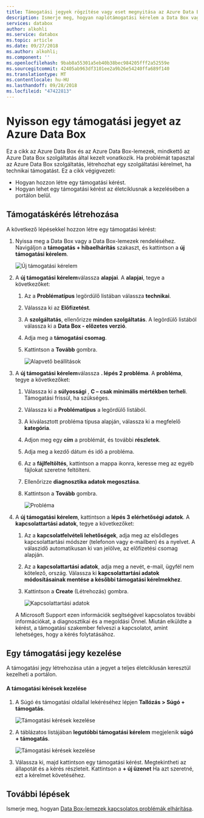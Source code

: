 ```yaml
---
title: Támogatási jegyek rögzítése vagy eset megnyitása az Azure Data Box |} A Microsoft Docs
description: Ismerje meg, hogyan naplótámogatási kérelem a Data Box vagy a Data Box-lemezek rendelések kapcsolatban.
services: databox
author: alkohli
ms.service: databox
ms.topic: article
ms.date: 09/27/2018
ms.author: alkohli;
ms.component: ''
ms.openlocfilehash: 9bab8a55301a5eb40b38bec984205fff2a52559e
ms.sourcegitcommit: 42405ab963df3101ee2a9b26e54240ffa689f140
ms.translationtype: MT
ms.contentlocale: hu-HU
ms.lasthandoff: 09/28/2018
ms.locfileid: "47422813"
---
```

# <a name="open-a-support-ticket-for-azure-data-box"></a>Nyisson egy támogatási jegyet az Azure Data Box 

Ez a cikk az Azure Data Box és az Azure Data Box-lemezek, mindkettő az Azure Data Box szolgáltatás által kezelt vonatkozik. Ha problémát tapasztal az Azure Data Box szolgáltatás, létrehozhat egy szolgáltatási kérelmet, ha technikai támogatást. Ez a cikk végigvezeti:

* Hogyan hozzon létre egy támogatási kérést.
* Hogyan lehet egy támogatási kérést az életciklusnak a kezelésében a portálon belül.

## <a name="create-a-support-request"></a>Támogatáskérés létrehozása

A következő lépésekkel hozzon létre egy támogatási kérést:

1. Nyissa meg a Data Box vagy a Data Box-lemezek rendeléséhez. Navigáljon a **támogatás + hibaelhárítás** szakaszt, és kattintson a **új támogatási kérelem**.
     
    ![Új támogatási kérelem](./media/data-box-disk-contact-microsoft-support/data-box-disk-support-request.png)
   
2. A **új támogatási kérelem**válassza **alapjai**. A **alapjai**, tegye a következőket:
    
    1. Az a **Problématípus** legördülő listában válassza **technikai**.
    2. Válassza ki az **Előfizetést**.
    3. A **szolgáltatás**, ellenőrizze **minden szolgáltatás**. A legördülő listából válassza ki a **Data Box - előzetes verzió**. 
    4. Adja meg a **támogatási csomag**.
    5. Kattintson a **Tovább** gombra.

        ![Alapvető beállítások](./media/data-box-disk-contact-microsoft-support/data-box-disk-support1.png)

3. A **új támogatási kérelem**válassza **. lépés 2 probléma**. A **probléma**, tegye a következőket:
    
    1. Válassza ki a **súlyossági** , **C – csak minimális mértékben terheli**. Támogatási frissül, ha szükséges.
    2. Válassza ki a **Problématípus** a legördülő listából.
    3. A kiválasztott probléma típusa alapján, válassza ki a megfelelő **kategória**.
    4. Adjon meg egy **cím** a problémát, és további **részletek**.
    5. Adja meg a kezdő dátum és idő a probléma.
    6. Az a **fájlfeltöltés**, kattintson a mappa ikonra, keresse meg az egyéb fájlokat szeretne feltölteni.
    7. Ellenőrizze **diagnosztika adatok megosztása**.
    8. Kattintson a **Tovább** gombra.

       ![Probléma](./media/data-box-disk-contact-microsoft-support/data-box-disk-support2.png)

4. A **új támogatási kérelem**, kattintson a **lépés 3 elérhetőségi adatok**. A **kapcsolattartási adatok**, tegye a következőket:

    1. Az a **kapcsolatfelvételi lehetőségek**, adja meg az elsődleges kapcsolattartási módszer (telefonon vagy e-mailben) és a nyelvet. A válaszidő automatikusan ki van jelölve, az előfizetési csomag alapján.
    2. Az a **kapcsolattartási adatok**, adja meg a nevét, e-mail, ügyfél nem kötelező, ország. Válassza ki **kapcsolattartási adatok módosításainak mentése a későbbi támogatási kérelmekhez**.
    3. Kattintson a **Create** (Létrehozás) gombra.
   
        ![Kapcsolattartási adatok](./media/data-box-disk-contact-microsoft-support/data-box-disk-support3.png)   

    A Microsoft Support ezen információk segítségével kapcsolatos további információkat, a diagnosztikai és a megoldási Önnel.
Miután elküldte a kérést, a támogatási szakember felveszi a kapcsolatot, amint lehetséges, hogy a kérés folytatásához.

## <a name="manage-a-support-request"></a>Egy támogatási jegy kezelése

A támogatási jegy létrehozása után a jegyet a teljes életciklusán keresztül kezelheti a portálon.

#### <a name="to-manage-your-support-requests"></a>A támogatási kérések kezelése

1. A Súgó és támogatási oldallal lekéréséhez lépjen **Tallózás > Súgó + támogatás**.

    ![Támogatási kérések kezelése](./media/data-box-disk-contact-microsoft-support/data-box-disk-manage-support-ticket1.png)   

2. A táblázatos listájában **legutóbbi támogatási kérelem** megjelenik **súgó + támogatás**.

    ![Támogatási kérések kezelése](./media/data-box-disk-contact-microsoft-support/data-box-disk-manage-support-ticket2.png) 

3. Válassza ki, majd kattintson egy támogatási kérést. Megtekintheti az állapotát és a kérés részleteit. Kattintson a **+ új üzenet** Ha azt szeretné, ezt a kérelmet követéséhez.

   
## <a name="next-steps"></a>További lépések

Ismerje meg, hogyan [Data Box-lemezek kapcsolatos problémák elhárítása](data-box-disk-troubleshoot.md).
